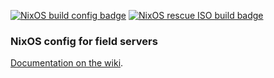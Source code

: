 <a href="https://github.com/MSF-OCB/NixOS/actions"><img src="https://github.com/MSF-OCB/NixOS/workflows/NixOS%20build%20config/badge.svg" alt="NixOS build config badge" /></a>
<a href="https://github.com/MSF-OCB/NixOS/actions"><img src="https://github.com/MSF-OCB/NixOS/workflows/NixOS%20Rescue%20ISO%20build/badge.svg" alt="NixOS rescue ISO build badge" /></a>

### NixOS config for field servers
[Documentation on the wiki](https://github.com/MSF-OCB/NixOS/wiki).

